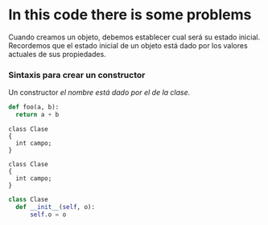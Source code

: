# In this code there is some problems
Cuando creamos un objeto, debemos establecer cual será su estado inicial. Recordemos que
el estado inicial de un objeto está dado por los valores actuales de sus propiedades.

### Sintaxis para crear un constructor ###
Un constructor *el nombre está dado por el de la clase.*

```python
def foo(a, b):
  return a + b
```

``` {.language-csharp .line-numbers}
class Clase 
{
  int campo;
}
```
``` {.language-python .line-numbers}
class Clase 
{
  int campo;
}
```
```python {.language-python .line-numbers}
class Clase 
  def __init__(self, o):
      self.o = o
```
